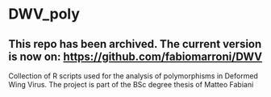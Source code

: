 # DWV_poly

## This repo has been archived. The current version is now on: https://github.com/fabiomarroni/DWV 
Collection of R scripts used for the analysis of polymorphisms in Deformed Wing Virus.
The project is part of the BSc degree thesis of Matteo Fabiani
